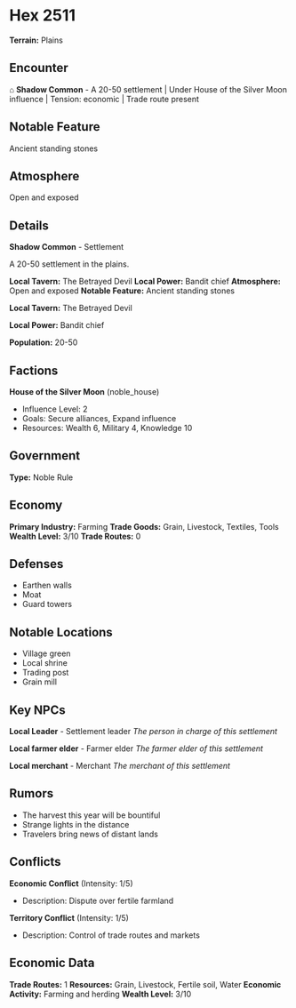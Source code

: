 # Hex 2511

**Terrain:** Plains

## Encounter
⌂ **Shadow Common** - A 20-50 settlement | Under House of the Silver Moon influence | Tension: economic | Trade route present

## Notable Feature
Ancient standing stones

## Atmosphere
Open and exposed

## Details
**Shadow Common** - Settlement

A 20-50 settlement in the plains.

**Local Tavern:** The Betrayed Devil
**Local Power:** Bandit chief
**Atmosphere:** Open and exposed
**Notable Feature:** Ancient standing stones

**Local Tavern:** The Betrayed Devil

**Local Power:** Bandit chief

**Population:** 20-50

## Factions
**House of the Silver Moon** (noble_house)
- Influence Level: 2
- Goals: Secure alliances, Expand influence
- Resources: Wealth 6, Military 4, Knowledge 10

## Government
**Type:** Noble Rule

## Economy
**Primary Industry:** Farming
**Trade Goods:** Grain, Livestock, Textiles, Tools
**Wealth Level:** 3/10
**Trade Routes:** 0

## Defenses
- Earthen walls
- Moat
- Guard towers

## Notable Locations
- Village green
- Local shrine
- Trading post
- Grain mill

## Key NPCs
**Local Leader** - Settlement leader
*The person in charge of this settlement*

**Local farmer elder** - Farmer elder
*The farmer elder of this settlement*

**Local merchant** - Merchant
*The merchant of this settlement*

## Rumors
- The harvest this year will be bountiful
- Strange lights in the distance
- Travelers bring news of distant lands

## Conflicts
**Economic Conflict** (Intensity: 1/5)
- Description: Dispute over fertile farmland

**Territory Conflict** (Intensity: 1/5)
- Description: Control of trade routes and markets

## Economic Data
**Trade Routes:** 1
**Resources:** Grain, Livestock, Fertile soil, Water
**Economic Activity:** Farming and herding
**Wealth Level:** 3/10
